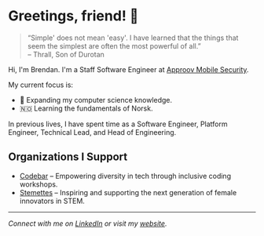 # Greetings, friend! 👋

> “Simple' does not mean 'easy'. I have learned that the things that seem the simplest are often the most powerful of all.”  
> – Thrall, Son of Durotan

Hi, I'm Brendan. I'm a Staff Software Engineer at [Approov Mobile Security](https://approov.io).

My current focus is:
- 📡 Expanding my computer science knowledge.
- 🇳🇴 Learning the fundamentals of Norsk.

In previous lives, I have spent time as a Software Engineer, Platform Engineer, Technical Lead, and Head of Engineering.

## Organizations I Support

- [Codebar](https://codebar.io) – Empowering diversity in tech through inclusive coding workshops.
- [Stemettes](https://stemettes.org) – Inspiring and supporting the next generation of female innovators in STEM.

---

*Connect with me on [LinkedIn](https://www.linkedin.com/in/brendandevenney/) or visit my [website](https://devenney.io).*
